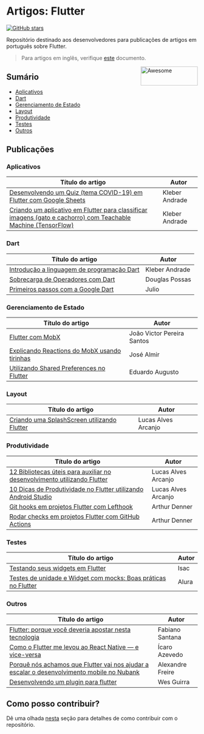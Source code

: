 # Artigos: Flutter

[![GitHub stars](https://img.shields.io/github/stars/lucalves/artigos-sobre-flutter?color=blue)](https://github.com/lucalves/artigos-sobre-flutter)

Repositório destinado aos desenvolvedores para publicações de artigos em português sobre Flutter. 

> Para artigos em inglês, verifique [este](https://github.com/lucalves/artigos-flutter/blob/master/README-en.md) documento.

<img width="150" height="50" src="https://upload.wikimedia.org/wikipedia/commons/1/17/Google-flutter-logo.png" alt="Awesome" align="right">

## Sumário

- [Aplicativos](https://github.com/lucalves/artigos-flutter/blob/master/README.md#Aplicativos)
- [Dart](https://github.com/lucalves/artigos-flutter/blob/master/README.md#Dart)
- [Gerenciamento de Estado](https://github.com/lucalves/artigos-flutter/blob/master/README.md#Gerenciamento-de-Estado)
- [Layout](https://github.com/lucalves/artigos-flutter/blob/master/README.md#Layout)
- [Produtividade](https://github.com/lucalves/artigos-flutter/blob/master/README.md#Produtividade)
- [Testes](https://github.com/lucalves/artigos-flutter/blob/master/README.md#Testes)
- [Outros](https://github.com/lucalves/artigos-flutter/blob/master/README.md#Outros)

## Publicações

### Aplicativos

Título do artigo | Autor
---------------- | ----- 
[Desenvolvendo um Quiz (tema COVID-19) em Flutter com Google Sheets](https://medium.com/flutter-comunidade-br/desenvolvendo-um-quiz-com-flutter-e-google-sheets-414656cb89a2) | Kleber Andrade
[Criando um aplicativo em Flutter para classificar imagens (gato e cachorro) com Teachable Machine (TensorFlow)](https://medium.com/flutter-comunidade-br/criando-um-aplicativo-em-flutter-para-classificar-imagens-gato-e-cachorro-com-teachable-machine-be35c604c780) | Kleber Andrade

### Dart

Título do artigo | Autor 
---------------- | ----- 
[Introdução a linguagem de programação Dart](https://medium.com/flutter-comunidade-br/introdu%C3%A7%C3%A3o-a-linguagem-de-programa%C3%A7%C3%A3o-dart-b098e4e2a41e) | Kleber Andrade
[Sobrecarga de Operadores com Dart](https://medium.com/flutter-comunidade-br/sobrecarga-de-operadores-com-dart-84d94842ce89) | Douglas Possas
[Primeiros passos com a Google Dart](https://www.devmedia.com.br/primeiros-passos-com-a-google-dart/32954) | Julio

### Gerenciamento de Estado

Título do artigo | Autor 
---------------- | ----- 
[Flutter com MobX](https://medium.com/flutter-comunidade-br/flutter-com-mobx-c0f4762fbd1a) | João Victor Pereira Santos
[Explicando Reactions do MobX usando tirinhas](https://medium.com/@almirjr.ze/explicando-reactions-do-mobx-usando-tirinhas-e1ac5def1a1b) | José Almir
[Utilizando Shared Preferences no Flutter](https://medium.com/flutter-comunidade-br/utilizando-shared-preferences-no-flutter-4d762be337b8) | Eduardo Augusto

### Layout

Título do artigo | Autor 
---------------- | ----- 
[Criando uma SplashScreen utilizando Flutter](https://medium.com/flutter-comunidade-br/criando-uma-splashscreen-utilizando-flutter-926f9b25de31) | Lucas Alves Arcanjo

### Produtividade
Título do artigo | Autor 
---------------- | ----- 
[12 Bibliotecas úteis para auxiliar no desenvolvimento utilizando Flutter](https://medium.com/flutter-comunidade-br/12-bibliotecas-%C3%BAteis-para-auxiliar-no-desenvolvimento-utilizando-flutter-5982fdf01c80) | Lucas Alves Arcanjo
[10 Dicas de Produtividade no Flutter utilizando Android Studio](https://medium.com/flutter-comunidade-br/10-dicas-de-produtividade-no-flutter-utilizando-android-studio-38d2bbcc9a92) | Lucas Alves Arcanjo
[Git hooks em projetos Flutter com Lefthook](https://medium.com/flutterando/git-hooks-em-projetos-flutter-com-lefthook-b3a5e9b5fe2d) | Arthur Denner
[Rodar checks em projetos Flutter com GitHub Actions](https://medium.com/flutterando/rodar-checks-em-projetos-flutter-com-github-actions-d67efbdc680e) | Arthur Denner

### Testes
Título do artigo | Autor 
---------------- | ----- 
[Testando seus widgets em Flutter](https://medium.com/flutter-comunidade-br/widget-test-787b81cf8996) | Isac
[Testes de unidade e Widget com mocks: Boas práticas no Flutter](https://www.alura.com.br/conteudo/testes-widgets-flutter) | Alura

### Outros
Título do artigo | Autor 
---------------- | ----- 
[Flutter: porque você deveria apostar nesta tecnologia](https://medium.com/tableless/flutter-porque-voc%C3%AA-deveria-apostar-nesta-tecnologia-94a510fffd18) | Fabiano Santana
[Como o Flutter me levou ao React Native — e vice-versa](https://medium.com/flutter-comunidade-br/como-o-flutter-me-levou-ao-react-native-e-vice-versa-5ec6329508b8) | Ícaro Azevedo
[Porquê nós achamos que Flutter vai nos ajudar a escalar o desenvolvimento mobile no Nubank](https://medium.com/flutter-comunidade-br/porqu%C3%AA-n%C3%B3s-achamos-que-flutter-vai-nos-ajudar-a-escalar-o-desenvolvimento-mobile-no-nubank-95d07b4554d7) | Alexandre Freire
[Desenvolvendo um plugin para flutter](https://medium.com/flutter-comunidade-br/desenvolvendo-um-plugin-para-flutter-9c81b683189) | Wes Guirra


## Como posso contribuir?

Dê uma olhada [nesta](https://github.com/lucalves/artigos-flutter/blob/master/CONTRIBUTING.md) seção para detalhes de como contribuir com o repositório.
